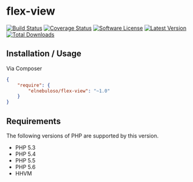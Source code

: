 # flex-view

[![Build Status](https://img.shields.io/travis/elnebuloso/flex-view/master.svg?style=flat-square)](https://travis-ci.org/elnebuloso/flex-view)
[![Coverage Status](https://img.shields.io/coveralls/elnebuloso/flex-view.svg?style=flat-square)](https://coveralls.io/r/elnebuloso/flex-view?branch=master)
[![Software License](https://img.shields.io/packagist/l/elnebuloso/flex-view.svg?style=flat-square)](LICENSE)
[![Latest Version](http://img.shields.io/packagist/v/elnebuloso/flex-view.svg?style=flat-square)](https://packagist.org/packages/elnebuloso/flex-view)
[![Total Downloads](http://img.shields.io/packagist/dt/elnebuloso/flex-view.svg?style=flat-square)](https://packagist.org/packages/elnebuloso/flex-view)

## Installation / Usage

Via Composer

``` json
{
    "require": {
        "elnebuloso/flex-view": "~1.0"
    }
}
```

## Requirements

The following versions of PHP are supported by this version.

* PHP 5.3
* PHP 5.4
* PHP 5.5
* PHP 5.6
* HHVM